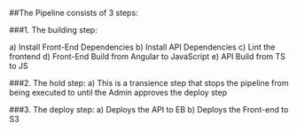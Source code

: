 ##The Pipeline consists of 3 steps:

###1. The building step:

a) Install Front-End Dependencies
b) Install API Dependencies
c) Lint the frontend
d) Front-End Build from Angular to JavaScript
e) API Build from TS to JS

###2. The hold step:
a) This is a transience step that stops the pipeline from being executed to
until the Admin approves the deploy step

###3. The deploy step:
a) Deploys the API to EB
b) Deploys the Front-end to S3